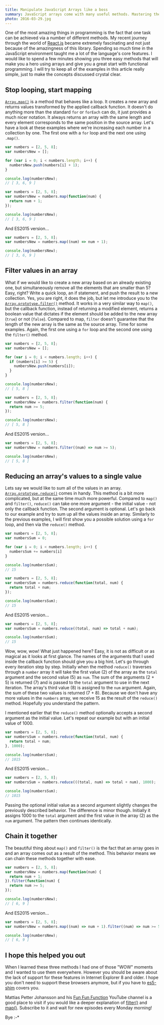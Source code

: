 ```yaml
---
title: Manipulate JavaScript Arrays like a boss
summary: JavaScript arrays come with many useful methods. Mastering them can make you a much more efficient programmer. Let's have a look at a few of them.
photo: 2016-03-29.jpg
---
```


One of the most amazing things in programming is the fact that one task can be achieved via a number of different methods. My recent journey through the world of [React.js](https://facebook.github.io/react/) became extremely fascinating and not just because of the amazingness of this library. Spending so much time in the JavaScript environment taught me a lot of the language's core features. I would like to spend a few minutes showing you three easy methods that will make you a hero using arrays and give you a great start with functional programming. I will try to keep all of the examples in this article really simple, just to make the concepts discussed crystal clear.

## Stop looping, start mapping

[`Array.map()`](https://developer.mozilla.org/en-US/docs/Web/JavaScript/Reference/Global_Objects/Array/map) is a method that behaves like a loop. It creates a new array and returns values transformed by the applied callback function. It doesn't do anything more than the standard `for` or `forEach` can do, it just provides a much nicer notation. It always returns an array with the same length and every element corresponds to the same position in the source array. Let's have a look at these examples where we're increasing each number in a collection by one. The first one with a `for` loop and the next one using `.map()`.

```js
var numbers = [2, 5, 8];
var numbersNew = [];

for (var i = 0; i < numbers.length; i++) {
  numbersNew.push(numbers[i] + 1);
}

console.log(numbersNew);
// [ 3, 6, 9 ]
```

```js
var numbers = [2, 5, 8];
var numbersNew = numbers.map(function(num) {
  return num + 1;
});

console.log(numbersNew);
// [ 3, 6, 9 ]
```

And ES2015 version...

```js
var numbers = [2, 5, 8];
var numbersNew = numbers.map((num) => num + 1);

console.log(numbersNew);
// [ 3, 6, 9 ]
```

## Filter values in an array

What if we would like to create a new array based on an already existing one, but simultaneously remove all the elements that are smaller than 5? Easy, right? Write a quick loop, an if statement, and push the result to a new collection. Yes, you are right, it does the job, but let me introduce you to the [`Array.prototype.filter()`](https://developer.mozilla.org/en-US/docs/Web/JavaScript/Reference/Global_Objects/Array/filter) method. It works in a very similar way to `map()`, but the callback function, instead of returning a modified element, returns a boolean value that dictates if the element should be added to the new array (`true`) or not (`false`). Compared to map, `filter` doesn't guarantee that the length of the new array is the same as the source array. Time for some examples. Again, the first one using a `for` loop and the second one using the `filter()` method.

```js
var numbers = [2, 5, 8];
var numbersNew = [];

for (var i = 0; i < numbers.length; i++) {
  if (numbers[i] >= 5) {
    numbersNew.push(numbers[i]);
  }
}

console.log(numbersNew);
// [ 5, 8 ]
```

```js
var numbers = [2, 5, 8];
var numbersNew = numbers.filter(function(num) {
  return num >= 5;
});

console.log(numbersNew);
// [ 5, 8 ]
```

And ES2015 version...

```js
var numbers = [2, 5, 8];
var numbersNew = numbers.filter((num) => num >= 5);

console.log(numbersNew);
// [ 5, 8 ]
```

## Reducing an array's values to a single value

Lets say we would like to sum all of the values in an array. [`Array.prototype.reduce()`](https://developer.mozilla.org/en-US/docs/Web/JavaScript/Reference/Global_Objects/Array/reduce) comes in handy. This method is a bit more complicated, but at the same time much more powerful. Compared to `map()` and `filter()`, `reduce()` can take one more argument - the initial value - not only the callback function. The second argument is optional. Let's go back to our example and try to sum up all the values inside an array. Similarly to the previous examples, I will first show you a possible solution using a `for` loop, and then via the `reduce()` method.

```js
var numbers = [2, 5, 8];
var numbersSum = 0;

for (var i = 0; i < numbers.length; i++) {
  numbersSum += numbers[i]
}

console.log(numbersSum);
// 15
```

```js
var numbers = [2, 5, 8];
var numbersSum = numbers.reduce(function(total, num) {
  return total + num;
});

console.log(numbersSum);
// 15
```

And ES2015 version...

```js
var numbers = [2, 5, 8];
var numbersSum = numbers.reduce((total, num) => total + num);

console.log(numbersSum);
// 15
```

Wow, wow, wow! What just happened here? Easy, it is not as difficult or as magical as it looks at first glance. The names of the arguments that I used inside the callback function should give you a big hint. Let's go through every iteration step by step. Initially when the method `reduce()` traverses through a `number` array it will take the first value (2) of the array as the `total` argument and the second value (5) as `num`. The sum of the arguments (2 + 5) is returned (7) and is passed to the `total` argument to use in the next iteration. The array's third value (8) is assigned to the `num` argument. Again, the sum of these two values is returned (7 + 8). Because we don't have any more values in the `numbers` array, we receive 15 as the result of the `reduce()` method. Hopefully you understand the pattern.

I mentioned earlier that the `reduce()` method optionally accepts a second argument as the initial value. Let's repeat our example but with an initial value of 1000.

```js
var numbers = [2, 5, 8];
var numbersSum = numbers.reduce(function(total, num) {
  return total + num;
}, 1000);

console.log(numbersSum);
// 1015
```

And ES2015 version...

```js
var numbers = [2, 5, 8];
var numbersSum = numbers.reduce(((total, num) => total + num), 1000);

console.log(numbersSum);
// 1015
```

Passing the optional initial value as a second argument slightly changes the previously described behavior. The difference is minor though. Initially it assigns 1000 to the `total` argument and the first value in the array (2) as the `num` argument. The pattern then continues identically.

## Chain it together

The beautiful thing about `map()` and `filter()` is the fact that an array goes in and an array comes out as a result of the method. This behavior means we can chain these methods together with ease.

```js
var numbers = [2, 5, 8];
var numbersNew = numbers.map(function(num) {
  return num + 1;
}).filter(function(num) {
  return num >= 5;
});

console.log(numbersNew);
// [ 6, 9 ]
```

And ES2015 version...

```js
var numbers = [2, 5, 8];
var numbersNew = numbers.map((num) => num + 1).filter((num) => num >= 5);

console.log(numbersNew);
// [ 6, 9 ]
```

## I hope this helped you out

When I learned these three methods I had one of those "WOW" moments and I wanted to use them everywhere. However you should be aware about the lack of support for these features in Internet Explorer 8 and older. I hope you don't need to support these browsers anymore, but if you have to [es5-shim](https://github.com/kriskowal/es5-shim/) covers you.

Mattias Petter Johansson and his [Fun Fun Function](https://www.youtube.com/channel/UCO1cgjhGzsSYb1rsB4bFe4Q/feed) YouTube channel is a good place to visit if you would like a deeper explanation of [filter()](https://youtu.be/BMUiFMZr7vk) and [map()](https://youtu.be/bCqtb-Z5YGQ). Subscribe to it and wait for new episodes every Monday morning!

Bye :-*
